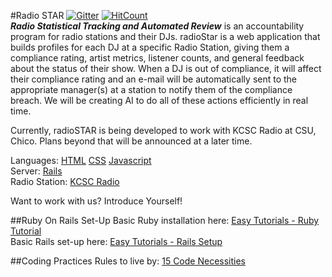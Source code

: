 #Radio STAR
[![Gitter](https://badges.gitter.im/Join%20Chat.svg)](https://gitter.im/ChicoState/radioSTAR?utm_source=badge&utm_medium=badge&utm_campaign=pr-badge)
[![HitCount](https://hitt.herokuapp.com/ChicoState/radioSTAR.svg)](https://github.com/ChicoState/radioSTAR)  
**_Radio Statistical Tracking and Automated Review_** is an accountability program for radio stations and their DJs.  radioStar is a web application that builds profiles for each DJ at a specific Radio Station, giving them a compliance rating, artist metrics, listener counts, and general feedback about the status of their show. When a DJ is out of compliance, it will affect their compliance rating and an e-mail will be automatically sent to the appropriate manager(s) at a station to notify them of the compliance breach. We will be creating AI to do all of these actions efficiently in real time.


Currently, radioSTAR is being developed to work with KCSC Radio at CSU, Chico. Plans beyond that will be announced at a later time.  

Languages: [HTML](https://en.wikipedia.org/wiki/HTML) [CSS](https://en.wikipedia.org/wiki/Cascading_Style_Sheets) [Javascript](https://en.wikipedia.org/wiki/JavaScript)  
Server: [Rails](https://www.rubyonrails.org/)  
Radio Station: [KCSC Radio](http://kcscradio.com/)  


Want to work with us? Introduce Yourself!  

##Ruby On Rails Set-Up
Basic Ruby installation here: [Easy Tutorials - Ruby Tutorial](https://github.com/EasyTutorials/Ruby-Basics)  
Basic Rails set-up here: [Easy Tutorials - Rails Setup](https://github.com/EasyTutorials/Rails-Install)  


##Coding Practices
Rules to live by: [15 Code Necessities](http://code.tutsplus.com/tutorials/top-15-best-practices-for-writing-super-readable-code--net-8118)
